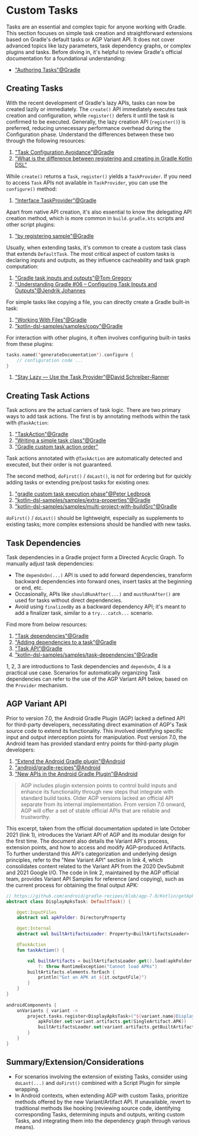 # Custom Tasks

Tasks are an essential and complex topic for anyone working with Gradle. This section focuses on simple task creation and straightforward extensions based on Gradle's default tasks or AGP Variant API. It does not cover advanced topics like lazy parameters, task dependency graphs, or complex plugins and tasks. Before diving in, it's helpful to review Gradle's official documentation for a foundational understanding:

- ["Authoring Tasks"@Gradle](https://docs.gradle.org/current/userguide/more_about_tasks.html)

## Creating Tasks

With the recent development of Gradle's lazy APIs, tasks can now be created lazily or immediately. The `create()` API immediately executes task creation and configuration, while `register()` defers it until the task is confirmed to be executed. Generally, the lazy creation API (`register()`) is preferred, reducing unnecessary performance overhead during the Configuration phase. Understand the differences between these two through the following resources:

1. ["Task Configuration Avoidance"@Gradle](https://docs.gradle.org/current/userguide/task_configuration_avoidance.html#task_configuration_avoidance)
2. ["What is the difference between registering and creating in Gradle Kotlin DSL"](https://stackoverflow.com/questions/53654190/what-is-the-difference-between-registering-and-creating-in-gradle-kotlin-dsl)

While `create()` returns a `Task`, `register()` yields a `TaskProvider`. If you need to access `Task` APIs not available in `TaskProvider`, you can use the `configure()` method:

1. ["Interface TaskProvider<T extends Task>"@Gradle](https://docs.gradle.org/current/javadoc/org/gradle/api/tasks/TaskProvider.html)

Apart from native API creation, it's also essential to know the delegating API creation method, which is more common in `build.gradle.kts` scripts and other script plugins:

1. ["by registering sample"@Gradle](https://github.com/gradle/kotlin-dsl-samples/blob/master/samples/task-dependencies/build.gradle.kts#L15)

Usually, when extending tasks, it's common to create a custom task class that extends `DefaultTask`. The most critical aspect of custom tasks is declaring inputs and outputs, as they influence cacheability and task graph computation:

1. ["Gradle task inputs and outputs"@Tom Gregory](https://tomgregory.com/gradle-task-inputs-and-outputs/)
2. ["Understanding Gradle #06 – Configuring Task Inputs and Outputs"@Jendrik Johannes](https://www.youtube.com/watch?v=Pj9hSRauiQM&list=PLWQK2ZdV4Yl2k2OmC_gsjDpdIBTN0qqkE&index=6&t=5s)

For simple tasks like copying a file, you can directly create a Gradle built-in task:

1. ["Working With Files"@Gradle](https://docs.gradle.org/current/userguide/working_with_files.html)
2. ["kotlin-dsl-samples/samples/copy"@Gradle](https://github.com/gradle/kotlin-dsl-samples/blob/master/samples/copy/build.gradle.kts)

For interaction with other plugins, it often involves configuring built-in tasks from these plugins:

``` Kotlin
tasks.named('generateDocumentation').configure {
	// configuration code ...
}
```

1. ["Stay Lazy — Use the Task Provider"@David Schreiber-Ranner](https://pspdfkit.com/blog/2019/gradle-task-configuration-avoidance-in-android-builds/)

## Creating Task Actions

Task actions are the actual carriers of task logic. There are two primary ways to add task actions. The first is by annotating methods within the task with `@TaskAction`:

1. ["TaskAction"@Gradle](https://docs.gradle.org/current/javadoc/org/gradle/api/tasks/TaskAction.html)
2. ["Writing a simple task class"@Gradle](https://docs.gradle.org/current/userguide/custom_tasks.html#sec:writing_a_simple_task_class)
3. ["Gradle custom task action order"](https://stackoverflow.com/questions/44296863/gradle-custom-task-action-order)

Task actions annotated with `@TaskAction` are automatically detected and executed, but their order is not guaranteed.

The second method, `doFirst()` / `doLast()`, is not for ordering but for quickly adding tasks or extending pre/post tasks for existing ones:

1. ["gradle custom task execution phase"@Peter Ledbrook](https://stackoverflow.com/questions/31390606/gradle-custom-task-execution-phase)
2. ["kotlin-dsl-samples/samples/extra-properties"@Gradle](https://github.com/gradle/kotlin-dsl-samples/blob/3c977388f78bdcff1f7ed466e8d27feb5bf32275/samples/extra-properties/build.gradle.kts)
3. ["kotlin-dsl-samples/samples/multi-project-with-buildSrc"@Gradle](https://github.com/gradle/kotlin-dsl-samples/blob/3c977388f78bdcff1f7ed466e8d27feb5bf32275/samples/multi-project-with-buildSrc/build.gradle.kts)

`doFirst()` / `doLast()` should be lightweight, especially as supplements to existing tasks; more complex extensions should be handled with new tasks.

## Task Dependencies

Task dependencies in a Gradle project form a Directed Acyclic Graph. To manually adjust task dependencies:

- The `dependsOn(...)` API is used to add forward dependencies, transform backward dependencies into forward ones, insert tasks at the beginning or end, etc.
- Occasionally, APIs like `shouldRunAfter(...)` and `mustRunAfter()` are used for tasks without direct dependencies.
- Avoid using `finalizedBy` as a backward dependency API; it's meant to add a finalizer task, similar to a `try...catch...` scenario.

Find more from below resources:

1. ["Task dependencies"@Gradle](https://docs.gradle.org/current/userguide/tutorial_using_tasks.html#sec:task_dependencies)
2. ["Adding dependencies to a task"@Gradle](https://docs.gradle.org/current/userguide/more_about_tasks.html#sec:adding_dependencies_to_tasks)
3. ["Task API"@Gradle](https://docs.gradle.org/current/dsl/org.gradle.api.Task.html)
4. ["kotlin-dsl-samples/samples/task-dependencies"@Gradle](https://github.com/gradle/kotlin-dsl-samples/blob/master/samples/task-dependencies/build.gradle.kts)

1, 2, 3 are introductions to Task dependencies and `dependsOn`, 4 is a practical use case. Scenarios for automatically organizing Task dependencies can refer to the use of the AGP Variant API below, based on the `Provider` mechanism.


## AGP Variant API

Prior to version 7.0, the Android Gradle Plugin (AGP) lacked a defined API for third-party developers, necessitating direct examination of AGP's Task source code to extend its functionality. This involved identifying specific input and output interception points for manipulation. Post version 7.0, the Android team has provided standard entry points for third-party plugin developers:

1. ["Extend the Android Gradle plugin"@Android](https://developer.android.com/build/extend-agp)
2. ["android/gradle-recipes"@Android](https://github.com/android/gradle-recipes/tree/agp-7.0)
3. ["New APIs in the Android Gradle Plugin"@Android](https://medium.com/androiddevelopers/new-apis-in-the-android-gradle-plugin-f5325742e614)

> AGP includes plugin extension points to control build inputs and enhance its functionality through new steps that integrate with standard build tasks. Older AGP versions lacked an official API separate from its internal implementation. From version 7.0 onward, AGP will offer a set of stable official APIs that are reliable and trustworthy.

This excerpt, taken from the official documentation updated in late October 2021 (link 1), introduces the Variant API of AGP and its modular design for the first time. The document also details the Variant API's process, extension points, and how to access and modify AGP-produced Artifacts. To further understand this API's categorization and underlying design principles, refer to the "New Variant API" section in link 4, which consolidates content related to the Variant API from the 2020 DevSubmit and 2021 Google I/O. The code in link 2, maintained by the AGP official team, provides Variant API Samples for reference (and copying), such as the current process for obtaining the final output APK:

``` Kotlin
// https://github.com/android/gradle-recipes/blob/agp-7.0/Kotlin/getApksTest/app/build.gradle.kts#L26
abstract class DisplayApksTask: DefaultTask() {

    @get:InputFiles
    abstract val apkFolder: DirectoryProperty

    @get:Internal
    abstract val builtArtifactsLoader: Property<BuiltArtifactsLoader>

    @TaskAction
    fun taskAction() {

        val builtArtifacts = builtArtifactsLoader.get().load(apkFolder.get())
            ?: throw RuntimeException("Cannot load APKs")
        builtArtifacts.elements.forEach {
            println("Got an APK at ${it.outputFile}")
        }
    }
}
        
androidComponents {
    onVariants { variant ->
        project.tasks.register<DisplayApksTask>("${variant.name}DisplayApks") {
            apkFolder.set(variant.artifacts.get(SingleArtifact.APK))
            builtArtifactsLoader.set(variant.artifacts.getBuiltArtifactsLoader())
        }
    }
}
```

## Summary/Extension/Considerations

- For scenarios involving the extension of existing Tasks, consider using `doLast(...)` and `doFirst()` combined with a Script Plugin for simple wrapping.
- In Android contexts, when extending AGP with custom Tasks, prioritize methods offered by the new Variant/Artifact API. If unavailable, revert to traditional methods like hooking (reviewing source code, identifying corresponding Tasks, determining inputs and outputs, writing custom Tasks, and integrating them into the dependency graph through various means).